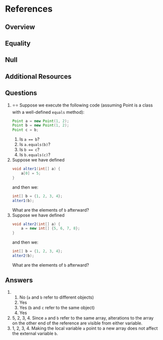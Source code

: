 # References
## Overview
## Equality
## Null
## Additional Resources
## Questions
1. :star::star: Suppose we execute the following code (assuming Point is a class with a well-defined `equals` method):
    ```java
    Point a = new Point(1, 2);
    Point b = new Point(1, 2);
    Point c = b;
    ```
    1. Is `a == b`?
    1. Is `a.equals(b)`?
    1. Is `b == c`?
    1. Is `b.equals(c)`?
1. Suppose we have defined
    ```java
    void alter1(int[] a) {
        a[0] = 5;
    }
    ```
    and then we:
    ```java
    int[] b = {1, 2, 3, 4};
    alter1(b);
    ```
    What are the elements of `b` afterward?
1. Suppose we have defined
    ```java
    void alter2(int[] a) {
        a = new int[] {5, 6, 7, 8};
    }
    ```
    and then we:
    ```java
    int[] b = {1, 2, 3, 4};
    alter2(b);
    ```
    What are the elements of `b` afterward?
## Answers
1.
    1. No (`a` and `b` refer to different objects)
    1. Yes
    1. Yes (`b` and `c` refer to the same object)
    1. Yes
1. 5, 2, 3, 4. Since `a` and `b` refer to the same array, alterations to the array on the other end of the reference are visible from either variable.
1. 1, 2, 3, 4. Making the local variable `a` point to a new array does not affect the external variable `b`.

